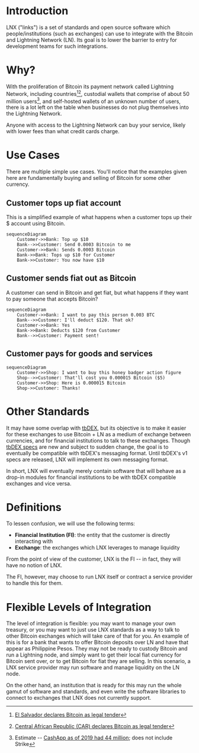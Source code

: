 # Introduction

LNX ("links") is a set of standards and open source software which people/institutions (such as exchanges) can use to integrate with the Bitcoin and Lightning Network (LN). Its goal is to lower the barrier to entry for development teams for such integrations.

# Why?

With the proliferation of Bitcoin its payment network called Lightning Network, including countries[^1][^2], custodial wallets that comprise of about 50 million users[^3], and self-hosted wallets of an unknown number of users, there is a lot left on the table when businesses do not plug themselves into the Lightning Network.

Anyone with access to the Lightning Network can buy your service, likely with lower fees than what credit cards charge.

# Use Cases

There are multiple simple use cases. You'll notice that the examples given here are fundamentally buying and selling of Bitcoin for some other currency.

## Customer tops up fiat account

This is a simplified example of what happens when a customer tops up their $ account using Bitcoin.

```mermaid
sequenceDiagram
    Customer->>Bank: Top up $10
    Bank-->>Customer: Send 0.0003 Bitcoin to me
    Customer->>Bank: Sends 0.0003 Bitcoin
    Bank->>Bank: Tops up $10 for Customer
    Bank->>Customer: You now have $10
```

## Customer sends fiat out as Bitcoin

A customer can send in Bitcoin and get fiat, but what happens if they want to pay someone that accepts Bitcoin?

```mermaid
sequenceDiagram
    Customer->>Bank: I want to pay this person 0.003 BTC
    Bank-->>Customer: I'll deduct $120. That ok?
    Customer->>Bank: Yes
    Bank->>Bank: Deducts $120 from Customer
    Bank-->>Customer: Payment sent!
```

## Customer pays for goods and services

```mermaid
sequenceDiagram
    Customer->>Shop: I want to buy this honey badger action figure
    Shop-->>Customer: That'll cost you 0.000015 Bitcoin ($5)
    Customer->>Shop: Here is 0.000015 Bitcoin
    Shop->>Customer: Thanks!
```

# Other Standards

It may have some overlap with [tbDEX](https://github.com/TBD54566975/tbdex-whitepaper), but its objective is to make it easier for these exchanges to use Bitcoin + LN as a medium of exchange between currencies, and for financial institutions to talk to these exchanges. Though [tbDEX specs](https://github.com/TBD54566975/tbdex-protocol/blob/main/lib/README.md) are new and subject to sudden change, the goal is to eventually be compatible with tbDEX's messaging format. Until tbDEX's v1 specs are released, LNX will implement its own messaging format.

In short, LNX will eventually merely contain software that will behave as a drop-in modules for financial institutions to be with tbDEX compatible exchanges and vice versa.

# Definitions

To lessen confusion, we will use the following terms:

- **Financial Institution (FI)**: the entity that the customer is directly interacting with
- **Exchange**: the exchanges which LNX leverages to manage liquidity

From the point of view of the customer, LNX is the FI -- in fact, they will have no notion of LNX.

The FI, however, may choose to run LNX itself or contract a service provider to handle this for them.

# Flexible Levels of Integration

The level of integration is flexible: you may want to manage your own treasury, or you may want to just use LNX standards as a way to talk to other Bitcoin exchanges which will take care of that for you. An example of this is for a bank that wants to offer Bitcoin deposits over LN and have that appear as Philippine Pesos. They may not be ready to custody Bitcoin and run a Lightning node, and simply want to get their local fiat currency for Bitcoin sent over, or to get Bitcoin for fiat they are selling. In this scenario, a LNX service provider may run software and manage liquidity on the LN node.

On the other hand, an institution that is ready for this may run the whole gamut of software and standards, and even write the software libraries to connect to exchanges that LNX does not currently support.

[^1]: [El Salvador declares Bitcoin as legal tender](https://nypost.com/2021/09/07/el-salvador-officially-adopts-bitcoin-as-legal-tender/)
[^2]: [Central African Republic (CAR) declares Bitcoin as legal tender](https://www.msn.com/en-ca/money/topstories/central-african-republic-adopts-bitcoin-as-an-official-currency/ar-AAWFG9K)
[^3]: Estimate -- [CashApp as of 2019 had 44 million](https://www.businessofapps.com/data/cash-app-statistics/); does not include Strike
